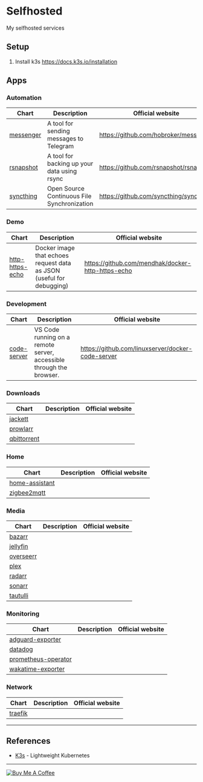 # Selfhosted

My selfhosted services

## Setup

1. Install k3s https://docs.k3s.io/installation

## Apps

### Automation

| Chart                                      | Description                                 | Official website                       |
| ------------------------------------------ | ------------------------------------------- | -------------------------------------- |
| [messenger](./charts/automation/messenger) | A tool for sending messages to Telegram     | https://github.com/hobroker/messenger  |
| [rsnapshot](./charts/automation/rsnapshot) | A tool for backing up your data using rsync | https://github.com/rsnapshot/rsnapshot |
| [syncthing](./charts/automation/syncthing) | Open Source Continuous File Synchronization | https://github.com/syncthing/syncthing |

### Demo

| Chart                                            | Description                                                          | Official website                                  |
| ------------------------------------------------ | -------------------------------------------------------------------- | ------------------------------------------------- |
| [http-https-echo](./charts/demo/http-https-echo) | Docker image that echoes request data as JSON (useful for debugging) | https://github.com/mendhak/docker-http-https-echo |

### Development

| Chart                                           | Description                                                         | Official website                                  |
| ----------------------------------------------- | ------------------------------------------------------------------- | ------------------------------------------------- |
| [code-server](./charts/development/code-server) | VS Code running on a remote server, accessible through the browser. | https://github.com/linuxserver/docker-code-server |

### Downloads

| Chart                                         | Description | Official website |
| --------------------------------------------- | ----------- | ---------------- |
| [jackett](./charts/downloads/jackett)         |             |                  |
| [prowlarr](./charts/downloads/prowlarr)       |             |                  |
| [qbittorrent](./charts/downloads/qbittorrent) |             |                  |

### Home

| Chart                                          | Description | Official website |
| ---------------------------------------------- | ----------- | ---------------- |
| [home-assistant](./charts/home/home-assistant) |             |                  |
| [zigbee2mqtt](./charts/home/zigbee2mqtt)       |             |                  |

### Media

| Chart                                 | Description | Official website |
| ------------------------------------- | ----------- | ---------------- |
| [bazarr](./charts/media/bazarr)       |             |                  |
| [jellyfin](./charts/media/jellyfin)   |             |                  |
| [overseerr](./charts/media/overseerr) |             |                  |
| [plex](./charts/media/plex)           |             |                  |
| [radarr](./charts/media/radarr)       |             |                  |
| [sonarr](./charts/media/sonarr)       |             |                  |
| [tautulli](./charts/media/tautulli)   |             |                  |

### Monitoring

| Chart                                                          | Description | Official website |
| -------------------------------------------------------------- | ----------- | ---------------- |
| [adguard-exporter](./charts/monitoring/adguard-exporter)       |             |                  |
| [datadog](./charts/monitoring/datadog)                         |             |                  |
| [prometheus-operator](./charts/monitoring/prometheus-operator) |             |                  |
| [wakatime-exporter](./charts/monitoring/wakatime-exporter)     |             |                  |

### Network

| Chart                               | Description | Official website |
| ----------------------------------- | ----------- | ---------------- |
| [traefik](./charts/network/traefik) |             |                  |

---
## References

- [K3s](https://k3s.io/) - Lightweight Kubernetes

---

[![Buy Me A Coffee](https://www.buymeacoffee.com/assets/img/guidelines/download-assets-sm-2.svg)](https://www.buymeacoffee.com/hobroker)
